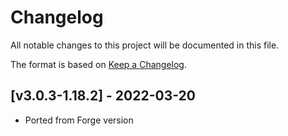 # Changelog
All notable changes to this project will be documented in this file.

The format is based on [Keep a Changelog].

## [v3.0.3-1.18.2] - 2022-03-20
- Ported from Forge version

[Keep a Changelog]: https://keepachangelog.com/en/1.0.0/
